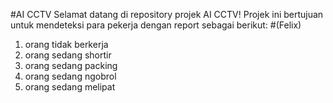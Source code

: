 #AI CCTV
Selamat datang di repository projek AI CCTV!
Projek ini bertujuan untuk mendeteksi para pekerja dengan report sebagai berikut:
#(Felix)
1. orang tidak berkerja
2. orang sedang shortir
3. orang sedang packing
4. orang sedang ngobrol
5. orang sedang melipat
